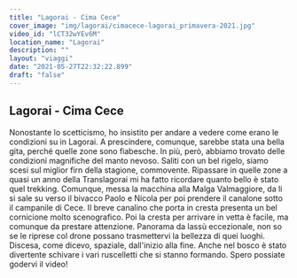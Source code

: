```yaml
---
title: "Lagorai - Cima Cece"
cover_image: "img/lagorai/cimacece-lagorai_primavera-2021.jpg"
video_id: "lCT32wYEv6M"
location_name: "Lagorai"
description: ""
layout: "viaggi"
date: "2021-05-27T22:32:22.899"
draft: "false"
---
```


## Lagorai - Cima Cece

Nonostante lo scetticismo, ho insistito per andare a vedere come erano le condizioni su in Lagorai. A prescindere, comunque, sarebbe stata una bella gita, perché quelle zone sono fiabesche. In più, però, abbiamo trovato delle condizioni magnifiche del manto nevoso. Saliti con un bel rigelo, siamo scesi sul miglior firn della stagione, commovente. 
Ripassare in quelle zone a quasi un anno della Translagorai mi ha fatto ricordare quanto bello è stato quel trekking.
Comunque, messa la macchina alla Malga Valmaggiore, da li si sale su verso il bivacco Paolo e Nicola per poi prendere il canalone sotto il campanile di Cece. Il breve canalino che porta in cresta presenta un bel cornicione molto scenografico. Poi la cresta per arrivare in vetta è facile, ma comunque da prestare attenzione. 
Panorama da lassù eccezionale, non so se le riprese col drone possano trasmettervi la bellezza di quei luoghi.
Discesa, come dicevo, spaziale, dall'inizio alla fine. Anche nel bosco è stato divertente schivare i vari ruscelletti che si stanno formando. 
Spero possiate godervi il video!